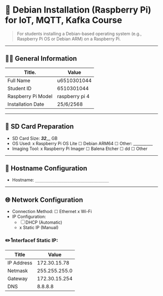 # 🍓 Debian Installation (Raspberry Pi) for IoT, MQTT, Kafka Course

> For students installing a Debian-based operating system (e.g., Raspberry Pi OS or Debian ARM) on a Raspberry Pi.

---

## 🧑‍🎓 General Information

| Title.               | Value                                               |
| -------------------- | --------------------------------------------------- |
| Full Name            | u6510301044|
| Student ID           | 6510301044 |
| Raspberry Pi Model   | raspberry pi 4 |
| Installation Date    | 25/6/2568 |


---

## 💾 SD Card Preparation

- SD Card Size: ___32_____ GB
- OS Used: x Raspberry Pi OS Lite ☐ Debian ARM64 ☐ Other: __________
- Imaging Tool: x Raspberry Pi Imager ☐ Balena Etcher ☐ dd ☐ Other

---

## 📛 Hostname Configuration

- Hostname: `__________________________________`

---

## 🌐 Network Configuration

- Connection Method: ☐ Ethernet x Wi-Fi
- IP Configuration:
  - ☐ DHCP (Automatic)
  - x Static IP (Manual)

### ✏️ Iืnterfacef Static IP:

| Title        | Value                                               |
| ------------ | --------------------------------------------------- |
| IP Address   | 172.30.15.78|
| Netmask      | 255.255.255.0 |
| Gateway      | 172.30.15.254 |
| DNS          | 8.8.8.8 |

